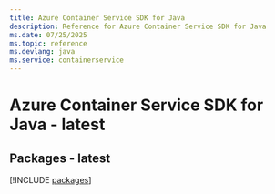 ```yaml
---
title: Azure Container Service SDK for Java
description: Reference for Azure Container Service SDK for Java
ms.date: 07/25/2025
ms.topic: reference
ms.devlang: java
ms.service: containerservice
---
```

# Azure Container Service SDK for Java - latest
## Packages - latest
[!INCLUDE [packages](container-service-index.md)]